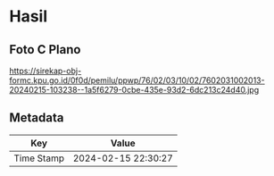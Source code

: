 # Hasil

## Foto C Plano

https://sirekap-obj-formc.kpu.go.id/0f0d/pemilu/ppwp/76/02/03/10/02/7602031002013-20240215-103238--1a5f6279-0cbe-435e-93d2-6dc213c24d40.jpg


## Metadata

| Key        | Value               |
| ---------- | ------------------- |
| Time Stamp | 2024-02-15 22:30:27 |



